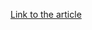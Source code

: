 [Link to the article](https://www.cisa.gov/news-events/alerts/2025/05/06/cisa-releases-three-industrial-control-systems-advisories)
